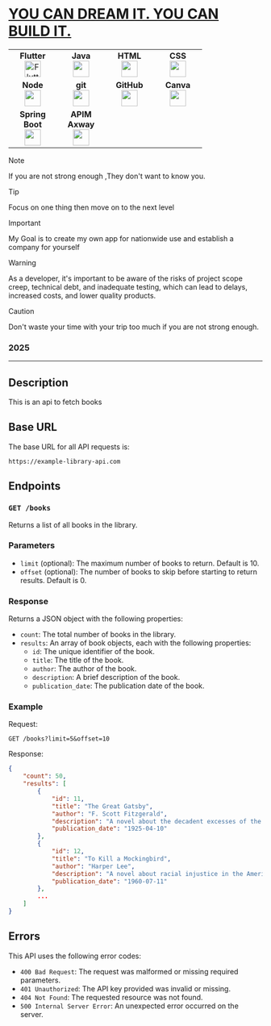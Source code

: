 # [YOU CAN DREAM IT. YOU CAN BUILD IT.](#menu)
<table width="450px"> <tbody> <tr valign="top"> <td width="80px" align="center"> <span><strong>Flutter</strong></span><br> <img height="32" src="https://cdn.jsdelivr.net/gh/devicons/devicon/icons/flutter/flutter-original.svg" alt="Flutter Logo"> </td> <td width="80px" align="center"> <span><strong>Java</strong></span><br> <img height="32" src="https://cdn.jsdelivr.net/gh/devicons/devicon/icons/java/java-original.svg"> </td> <td width="80px" align="center"> <span><strong>HTML</strong></span><br> <img height="32" src="https://cdn.jsdelivr.net/gh/devicons/devicon/icons/html5/html5-original.svg"> </td> <td width="80px" align="center"> <span><strong>CSS</strong></span><br> <img height="32px" src="https://cdn.jsdelivr.net/gh/devicons/devicon/icons/css3/css3-original.svg"> </td> </tr> <tr valign="top"> <td width="80px" align="center"> <span><strong>Node</strong></span><br> <img height="32px" src="https://miro.medium.com/v2/resize:fit:800/1*v2vdfKqD4MtmTSgNP0o5cg.png"> </td> <td width="80px" align="center"> <span><strong>git</strong></span><br> <img height="32px" src="https://cdn.jsdelivr.net/gh/devicons/devicon/icons/git/git-plain.svg"> </td> <td width="80px" align="center"> <span><strong>GitHub</strong></span><br> <img height="32px" src="https://cdn.jsdelivr.net/gh/devicons/devicon/icons/github/github-original.svg"> </td> <td width="80px" align="center"> <span><strong>Canva</strong></span><br> <img height="32px" src="https://cdn.jsdelivr.net/gh/devicons/devicon/icons/canva/canva-original.svg"> </td> </tr> <tr valign="top"> <td width="80px" align="center"> <span><strong>Spring Boot</strong></span><br> <img height="32" src="https://upload.wikimedia.org/wikipedia/commons/thumb/7/79/Spring_Boot.svg/768px-Spring_Boot.svg.png"> </td> <td width="80px" align="center"> <span><strong>APIM Axway</strong></span><br> <img height="32" src="https://store-images.s-microsoft.com/image/apps.7964.4567ec47-2354-4eca-a77b-ae58f7ca94ef.70843982-f65e-4033-9350-bf920dad46fe.0586e030-2b4f-4f9e-8fcf-d43ec568fe27"> </td> </tr> </tbody> </table>

> [!NOTE]
> If you are not strong enough ,They don't want to know you.

> [!TIP]
> Focus on one thing then move on to the next level

> [!IMPORTANT]
> My Goal is to create my own app for nationwide use and establish a company for yourself

> [!WARNING]
> As a developer, it's important to be aware of the risks of project scope creep, technical debt, and inadequate testing, which can lead to delays, increased costs, and lower quality products.

> [!CAUTION]
> Don't waste your time with your trip too much if you are not strong enough.
 
### 2025




---


  
## Description

This is an api to fetch books

## Base URL

The base URL for all API requests is:

`https://example-library-api.com`

## Endpoints

### `GET /books`

Returns a list of all books in the library.

### Parameters

- `limit` (optional): The maximum number of books to return. Default is 10.
- `offset` (optional): The number of books to skip before starting to return results. Default is 0.

### Response

Returns a JSON object with the following properties:

- `count`: The total number of books in the library.
- `results`: An array of book objects, each with the following properties:
    - `id`: The unique identifier of the book.
    - `title`: The title of the book.
    - `author`: The author of the book.
    - `description`: A brief description of the book.
    - `publication_date`: The publication date of the book.

### Example

Request:

```
GET /books?limit=5&offset=10
```

Response:

```json
{
    "count": 50,
    "results": [
        {
            "id": 11,
            "title": "The Great Gatsby",
            "author": "F. Scott Fitzgerald",
            "description": "A novel about the decadent excesses of the Jazz Age.",
            "publication_date": "1925-04-10"
        },
        {
            "id": 12,
            "title": "To Kill a Mockingbird",
            "author": "Harper Lee",
            "description": "A novel about racial injustice in the American South.",
            "publication_date": "1960-07-11"
        },
        ...
    ]
}

```

## Errors

This API uses the following error codes:

- `400 Bad Request`: The request was malformed or missing required parameters.
- `401 Unauthorized`: The API key provided was invalid or missing.
- `404 Not Found`: The requested resource was not found.
- `500 Internal Server Error`: An unexpected error occurred on the server.
